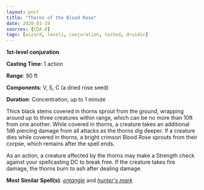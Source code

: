 ```yaml
---
layout: post
title: "Thorns of the Blood Rose"
date: 2020-01-19
sources: [CDA.0]
tags: [wizard, level1, conjuration, tested, druidic]
---
```


**1st-level conjuration**

**Casting Time**: 1 action

**Range**: 90 ft

**Components**: V, S, C (a dried rose seed)

**Duration**: Concentration, up to 1 minute

Thick black stems covered in thorns sprout from the ground, wrapping around up to three creatures within range, which can be no more than 10ft from one another. While covered in thorns, a creature takes an additional 1d6 piercing damage from all attacks as the thorns dig deeper. If a creature dies while covered in thorns, a bright crimson Blood Rose sprouts from their corpse, which remains after the spell ends.

As an action, a creature affected by the thorns may make a Strength check against your spellcasting DC to break free. If the creature takes fire damage, the thorns burn to ash after dealing damage.

**Most Similar Spell(s)**: [*entangle*](https://thebombzen.com/grimoire/spells/entangle) and [*hunter's mark*](https://thebombzen.com/grimoire/spells/hunters-mark)
